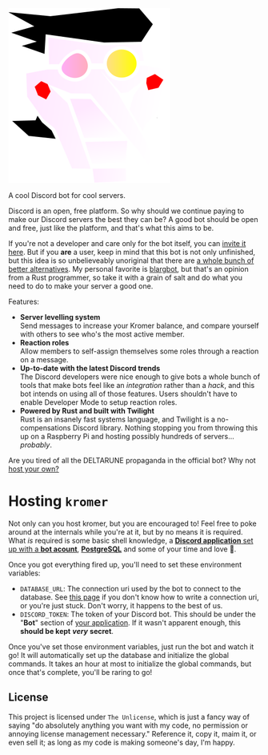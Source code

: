 <img src="https://raw.githubusercontent.com/frostu8/kromer/main/kromer.png" alt="kromer.png"/>

A cool Discord bot for cool servers.

Discord is an open, free platform. So why should we continue paying to make our
Discord servers the best they can be? A good bot should be open and free, just
like the platform, and that's what this aims to be.

If you're not a developer and care only for the bot itself, you can
[invite it here](https://discord.com/api/oauth2/authorize?client_id=895420881696849920&permissions=0&scope=bot%20applications.commands).
But if you **are** a user, keep in mind that this bot is not only unfinished,
but this idea is so unbelieveably unoriginal that there are
[a whole bunch of better alternatives](https://github.com/jacc/awesome-discord).
My personal favorite is [blargbot](https://blargbot.xyz/), but that's an
opinion from a Rust programmer, so take it with a grain of salt and do what you
need to do to make your server a good one.

Features:

* **Server levelling system**  
  Send messages to increase your Kromer balance, and compare yourself with
  others to see who's the most active member.
* **Reaction roles**  
  Allow members to self-assign themselves some roles through a reaction on a
  message.
* **Up-to-date with the latest Discord trends**  
  The Discord developers were nice enough to give bots a whole bunch of tools
  that make bots feel like an *integration* rather than a *hack*, and this bot
  intends on using all of those features. Users shouldn't have to enable
  Developer Mode to setup reaction roles.
* **Powered by Rust and built with Twilight**  
  Rust is an insanely fast systems language, and Twilight is a no-compensations
  Discord library. Nothing stopping you from throwing this up on a Raspberry Pi
  and hosting possibly hundreds of servers... *probably*.

Are you tired of all the DELTARUNE propaganda in the official bot? Why not
[host your own?](#hosting-kromer)

# Hosting `kromer`
Not only can you host kromer, but you are encouraged to! Feel free to poke
around at the internals while you're at it, but by no means it is required.
What *is* required is some basic shell knowledge, a
[**Discord application** set up with a **bot acount**][1], [**PostgreSQL**][2]
and some of your time and love 🥰.

Once you got everything fired up, you'll need to set these environment 
variables:

* `DATABASE_URL`: The connection uri used by the bot to connect to the
  database. See [this page][3] if you don't know how to write a connection uri,
  or you're just stuck. Don't worry, it happens to the best of us.
* `DISCORD_TOKEN`: The token of your Discord bot. This should be under the
  "**Bot**" section of [your application][1]. If it wasn't apparent enough,
  this **should be kept** ***very*** **secret**.

Once you've set those environment variables, just run the bot and watch it go!
It will automatically set up the database and initialize the global commands.
It takes an hour at most to initialize the global commands, but once that's
complete, you'll be raring to go!

## License
This project is licensed under `The Unlicense`, which is just a fancy way of
saying "do absolutely anything you want with my code, no permission or annoying
license management necessary." Reference it, copy it, maim it, or even sell it;
as long as my code is making someone's day, I'm happy.

[1]: https://discord.com/developers/applications
[2]: https://www.postgresql.org/
[3]: https://www.postgresql.org/docs/9.3/libpq-connect.html#AEN39692

